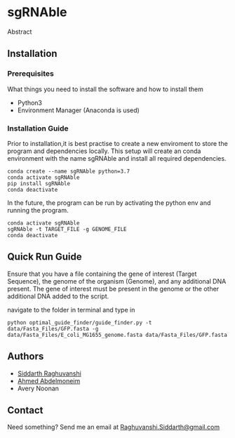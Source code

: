 # sgRNAble

Abstract

## Installation

### Prerequisites

What things you need to install the software and how to install them

* Python3
* Environment Manager (Anaconda is used)


### Installation Guide

Prior to installation,it is best practise to create a new enviroment to store the program and dependencies locally. This setup will create an conda environment with the name sgRNAble and install all required dependencies. 

```
conda create --name sgRNAble python=3.7
conda activate sgRNAble
pip install sgRNAble
conda deactivate
```

In the future, the program can be run by activating the python env and running the program.

```
conda activate sgRNAble
sgRNAble -t TARGET_FILE -g GENOME_FILE
conda deactivate
```

## Quick Run Guide

Ensure that you have a file containing the gene of interest (Target Sequence), the genome of the organism (Genome), and
any additional DNA present. The gene of interest must be present in the genome or the other additional DNA added to the script.

navigate to the folder in terminal and type in

```
python optimal_guide_finder/guide_finder.py -t data/Fasta_Files/GFP.fasta -g data/Fasta_Files/E_coli_MG1655_genome.fasta data/Fasta_Files/GFP.fasta
```

## Authors
* [Siddarth Raghuvanshi](https://github.com/Siddarth-Raghuvanshi)
* [Ahmed Abdelmoneim](https://github.com/AhmedAbdelmoneim)
* Avery Noonan

## Contact

Need something? Send me an email at Raghuvanshi.Siddarth@gmail.com
